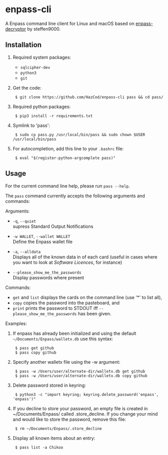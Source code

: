 # enpass-cli

A Enpass command line client for Linux and macOS based on [enpass-decryptor](https://github.com/steffen9000/enpass-decryptor) by steffen9000.

## Installation

1. Required system packages:

	 - `sqlcipher-dev`
	 - `python3`
	 - `git`

2. Get the code:

		$ git clone https://github.com/HazCod/enpass-cli pass && cd pass/

3. Required python packages:

		$ pip3 install -r requirements.txt

4. Symlink to 'pass':

		$ sudo cp pass.py /usr/local/bin/pass && sudo chown $USER /usr/local/bin/pass

5. For autocompletion, add this line to your `.bashrc` file:

		$ eval "$(register-python-argcomplete pass)"

## Usage

For the current command line help, please run `pass --help`.

The `pass` command currently accepts the following arguments and commands:

Arguments:

 - `-q`, `--quiet`\
 	supress Standard Output Notifications

 - `-w WALLET`, `--wallet WALLET`\
 	Define the Enpass wallet file

 - `-a`, `--alldata`\
 	Displays all of the known data in of each card (useful in cases where you want to look at *Software Licences*, for instance)

 - `--please_show_me_the_passwords`\
 	Display passwords where present

Commands:

 - `get` and `list` displays the cards on the command line (use '*' to list all),
 - `copy` copies the password into the pasteboard, and
 - `print` prints the password to STDOUT iff `--please_show_me_the_passwords` has been given.

Examples:

1. If enpass has already been initialized and using the default `~/Documents/Enpass/walletx.db` use this syntax:

		$ pass get github
		$ pass copy github

2. Specify another walletx file using the -w argument:

		$ pass -w /Users/user/alternate-dir/walletx.db get github
		$ pass -w /Users/user/alternate-dir/walletx.db copy github

3. Delete password stored in keyring:
 
		$ python3 -c "import keyring; keyring.delete_password('enpass', 'enpass')"

4. If you decline to store your password, an empty file is created in ~/Documents/Enpass/ called .store_decline. If you change your mind and would like to store the password, remove this file:

		$ rm ~/Documents/Enpass/.store_decline

5. Display all known items about an entry:

		$ pass list -a Chikoo
